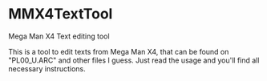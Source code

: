 # MMX4TextTool
Mega Man X4 Text editing tool

This is a tool to edit texts from Mega Man X4, that can be found on "PL00_U.ARC" and other files I guess. Just read the usage and you'll find all necessary instructions.
